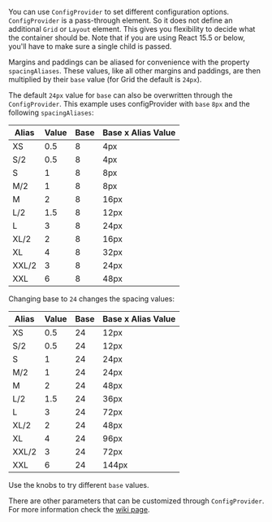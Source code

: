 You can use `ConfigProvider` to set different configuration options. `ConfigProvider` is a pass-through element. So it does not define an additional `Grid` or `Layout` element. This gives you flexibility to decide what the container should be. Note that if you are using React 15.5 or below, you'll have to make sure a single child is passed.

Margins and paddings can be aliased for convenience with the property `spacingAliases`. These values, like all other margins and paddings, are then multiplied by their `base` value (for Grid the default is `24px`).

The default `24px` value for `base` can also be overwritten through the `ConfigProvider`. This example uses configProvider with `base` `8px` and the following `spacingAliases`:

| Alias       | Value | Base | Base x Alias Value |
| ----------- | ----- | ---- | ------------------ |
| XS          | 0.5   | 8    | 4px                |
| S/2         | 0.5   | 8    | 4px                |
| S           | 1     | 8    | 8px                |
| M/2         | 1     | 8    | 8px                |
| M           | 2     | 8    | 16px               |
| L/2         | 1.5   | 8    | 12px               |
| L           | 3     | 8    | 24px               |
| XL/2        | 2     | 8    | 16px               |
| XL          | 4     | 8    | 32px               |
| XXL/2       | 3     | 8    | 24px               |
| XXL         | 6     | 8    | 48px               |

Changing base to `24` changes the spacing values:

| Alias       | Value | Base | Base x Alias Value |
| ----------- | ----- | ---- | ------------------ |
| XS          | 0.5   | 24   | 12px               |
| S/2         | 0.5   | 24   | 12px               |
| S           | 1     | 24   | 24px               |
| M/2         | 1     | 24   | 24px               |
| M           | 2     | 24   | 48px               |
| L/2         | 1.5   | 24   | 36px               |
| L           | 3     | 24   | 72px               |
| XL/2        | 2     | 24   | 48px               |
| XL          | 4     | 24   | 96px               |
| XXL/2       | 3     | 24   | 72px               |
| XXL         | 6     | 24   | 144px              |

Use the knobs to try different `base` values.

There are other parameters that can be customized through `ConfigProvider`. For more information check the [wiki page](https://github.com/xflex/xflex/wiki/ConfigProvider).
